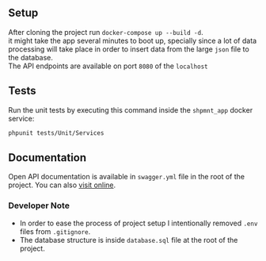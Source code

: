 ## Setup

After cloning the project run `docker-compose up --build -d`.
<br>
it might take the app several minutes to boot up, specially since a lot of data processing will take place in order to 
insert data from the large `json` file to the database.
<br>
The API endpoints are available on port `8080` of the `localhost`

## Tests

Run the unit tests by executing this command inside the `shpmnt_app` docker service: 
```bash
phpunit tests/Unit/Services
```

## Documentation

Open API documentation is available in `swagger.yml` file in the root of the project.
You can also [visit online](https://app.swaggerhub.com/apis/red7626/Shipment/0.1#/default/get_api_v1_carriers__id__shipments).

### Developer Note

* In order to ease the process of project setup I intentionally removed `.env` files from `.gitignore`.
* The database structure is inside `database.sql` file at the root of the project.